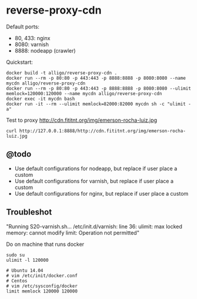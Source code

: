 # reverse-proxy-cdn

Default ports:

- 80, 433: nginx
- 8080: varnish
- 8888: nodeapp (crawler)

Quickstart:

    docker build -t alligo/reverse-proxy-cdn .
    docker run --rm -p 80:80 -p 443:443 -p 8888:8888 -p 8080:8080 --name mycdn alligo/reverse-proxy-cdn
    docker run --rm -p 80:80 -p 443:443 -p 8888:8888 -p 8080:8080 --ulimit memlock=120000:120000 --name mycdn alligo/reverse-proxy-cdn
    docker exec -it mycdn bash
    docker run -it --rm --ulimit memlock=82000:82000 mycdn sh -c "ulimit -a"
Test to proxy http://cdn.fititnt.org/img/emerson-rocha-luiz.jpg

    curl http://127.0.0.1:8888/http://cdn.fititnt.org/img/emerson-rocha-luiz.jpg

## @todo

- Use default configurations for nodeapp, but replace if user place a custom
- Use default configurations for varnish, but replace if user place a custom
- Use default configurations for nginx, but replace if user place a custom

## Troubleshot

"Running S20-varnish.sh...
/etc/init.d/varnish: line 36: ulimit: max locked memory: cannot modify limit: Operation not permitted"

Do on machine that runs docker

    sudo su
    ulimit -l 120000

    # Ubuntu 14.04
    # vim /etc/init/docker.conf
    # Centos
    # vim /etc/sysconfig/docker
    limit memlock 120000 120000

